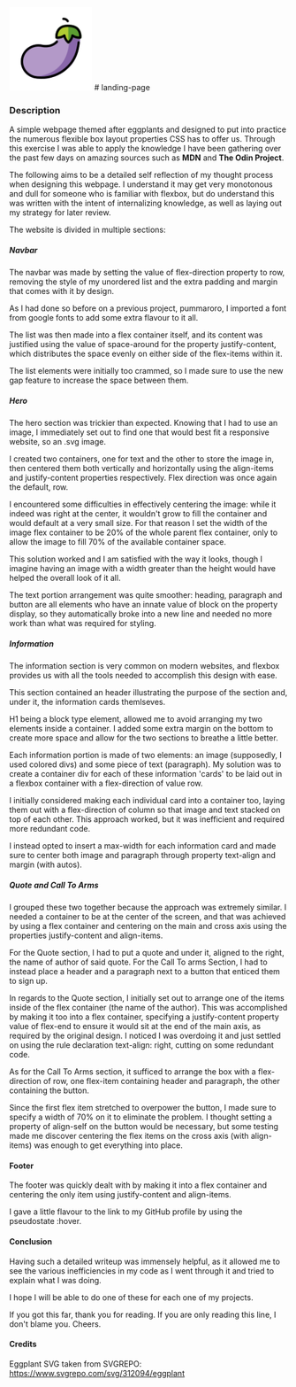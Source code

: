 <img src="./images/eggplant.svg" alt="Eggplant" width="150px" height="150px">
# landing-page 

### Description
A simple webpage themed after eggplants and designed to put into practice the numerous flexible box layout properties CSS has to offer us. Through this exercise I was able to apply the knowledge I have been gathering over the past few days on amazing sources such as **MDN** and **The Odin Project**. 

The following aims to be a detailed self reflection of my thought process when designing this webpage. I understand it may get very monotonous and dull for someone who is familiar with flexbox, but do understand this was written with the intent of internalizing knowledge, as well as laying out my strategy for later review.

The website is divided in multiple sections:

##### Navbar
The navbar was made by setting the value of flex-direction property to row, removing the style of my unordered list and the extra padding and margin that comes with it by design.

As I had done so before on a previous project, pummaroro, I imported a font from google fonts to add some extra flavour to it all.

The list was then made into a flex container itself, and its content was justified using the value of space-around for the property justify-content, which distributes the space evenly on either side of the flex-items within it.

The list elements were initially too crammed, so I made sure to use the new gap feature to increase the space between them. 

##### Hero
The hero section was trickier than expected. Knowing that I had to use an image, I immediately set out to find one that would best fit a responsive website, so an .svg image. 

I created two containers, one for text and the other to store the image in, then centered them both vertically and horizontally using the align-items and justify-content properties respectively. Flex direction was once again the default, row. 

I encountered some difficulties in effectively centering the image: while it indeed was right at the center, it wouldn't grow to fill the container and would default at a very small size. For that reason I set the width of the image flex container to be 20% of the whole parent flex container, only to allow the image to fill 70% of the available container space.

This solution worked and I am satisfied with the way it looks, though I imagine having an image with a width greater than the height would have helped the overall look of it all.

The text portion arrangement was quite smoother: heading, paragraph and button are all elements who have an innate value of block on the property display, so they automatically broke into a new line and needed no more work than what was required for styling.

##### Information
The information section is very common on modern websites, and flexbox provides us with all the tools needed to accomplish this design with ease.

This section contained an header illustrating the purpose of the section and, under it, the information cards themlseves. 

H1 being a block type element, allowed me to avoid arranging my two elements inside a container. I added some extra margin on the bottom to create more space and allow for the two sections to breathe a little better. 

Each information portion is made of two elements: an image (supposedly, I used colored divs) and some piece of text (paragraph). My solution was to create a container div for each of these information 'cards' to be laid out in a flexbox container with a flex-direction of value row. 

I initially considered making each individual card into a container too, laying them out with a flex-direction of column so that image and text stacked on top of each other. This approach worked, but it was inefficient and required more redundant code.

I instead opted to insert a max-width for each information card and made sure to center both image and paragraph through property text-align and margin (with autos).

##### Quote and Call To Arms
I grouped these two together because the approach was extremely similar. I needed a container to be at the center of the screen, and that was achieved by using a flex container and centering on the main and cross axis using the properties justify-content and align-items.

For the Quote section, I had to put a quote and under it, aligned to the right, the name of author of said quote. For the Call To arms Section, I had to instead place a header and a paragraph next to a button that enticed them to sign up.

In regards to the Quote section, I initially set out to arrange one of the items inside of the flex container (the name of the author). This was accomplished by making it too into a flex container, specifying a justify-content property value of flex-end to ensure it would sit at the end of the main axis, as required by the original design. I noticed I was overdoing it and just settled on using the rule declaration text-align: right, cutting on some redundant code. 

As for the Call To Arms section, it sufficed to arrange the box with a flex-direction of row, one flex-item containing header and paragraph, the other containing the button.

Since the first flex item stretched to overpower the button, I made sure to specify a width of 70% on it to eliminate the problem. I thought setting a property of align-self on the button would be necessary, but some testing made me discover centering the flex items on the cross axis (with align-items) was enough to get everything into place.


#### Footer
The footer was quickly dealt with by making it into a flex container and centering the only item using justify-content and align-items. 

I gave a little flavour to the link to my GitHub profile by using the pseudostate :hover.

#### Conclusion
Having such a detailed writeup was immensely helpful, as it allowed me to see the various inefficiencies in my code as I went through it and tried to explain what I was doing.

I hope I will be able to do one of these for each one of my projects. 

If you got this far, thank you for reading.
If you are only reading this line, I don't blame you. Cheers.

#### Credits

Eggplant SVG taken from SVGREPO: https://www.svgrepo.com/svg/312094/eggplant

